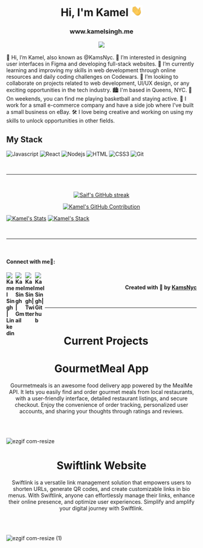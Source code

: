 <h1 align="center">Hi, I'm Kamel <img src="https://raw.githubusercontent.com/ABSphreak/ABSphreak/master/gifs/Hi.gif" width="30px"></h1> 
<h3 align="center">www.kamelsingh.me</h3> 
<p align="center">
  <a href="https://github.com/KamsNyc/readme-typing-svg"><img src="https://readme-typing-svg.herokuapp.com?lines=I+am+a+curious+human;UI+/+UX+Designer;Full+Stack+Web+Developer;#100devs;Aspiring+Learner&center=true&width=500&height=50&text-align=center"></a>
</p>

👋 Hi, I’m Kamel, also known as @KamsNyc.
👀 I’m interested in designing user interfaces in Figma and developing full-stack websites.
🌱 I’m currently learning and improving my skills in web development through online resources and daily coding challenges on Codewars.
💞️ I’m looking to collaborate on projects related to web development, UI/UX design, or any exciting opportunities in the tech industry.
🏙️ I'm based in Queens, NYC.
🏀 On weekends, you can find me playing basketball and staying active.
💼 I work for a small e-commerce company and have a side job where I've built a small business on eBay.
🛠️ I love being creative and working on using my skills to unlock opportunities in other fields.


## My Stack

![Javascript](https://img.shields.io/badge/Javascript-F0DB4F?style=for-the-badge&labelColor=black&logo=javascript&logoColor=F0DB4F)
![React](https://img.shields.io/badge/-React-61DBFB?style=for-the-badge&labelColor=black&logo=react&logoColor=61DBFB)
![Nodejs](https://img.shields.io/badge/Nodejs-3C873A?style=for-the-badge&labelColor=black&logo=node.js&logoColor=3C873A)
![HTML](https://img.shields.io/badge/HTML5-E34F26?style=for-the-badge&logo=html5&logoColor=white)
![CSS3](https://img.shields.io/badge/CSS3-1572B6?style=for-the-badge&logo=css3&logoColor=white)
![Git](https://img.shields.io/badge/Git-F05032?style=for-the-badge&logo=git&logoColor=white)
<!--![SASS Badge](https://img.shields.io/badge/Sass-CC6699?style=for-the-badge&logo=sass&logoColor=white)-->
<!--![Express.js](https://img.shields.io/badge/Express.js-000000?style=for-the-badge&logo=express&logoColor=white)-->
<!--![MongoDB](https://img.shields.io/badge/MongoDB-4EA94B?style=for-the-badge&logo=mongodb&logoColor=white)-->

<br/>
<hr/>
<br/>

<p align="center">
  <a href="https://github.com/kamsnyc">
    <img src="https://github-readme-streak-stats.herokuapp.com/?user=kamsnyc&theme=radical&border=7F3FBF&background=0D1117" alt="Saif's GitHub streak"/>
  </a>
</p>

<p align="center">
  <a href="https://github.com/kamsnyc">
    <img src="https://github-profile-summary-cards.vercel.app/api/cards/profile-details?username=kamsnyc&theme=radical" alt="Kamel's GitHub Contribution"/>
  </a>
</p>

 <a href="https://github.com/KamsNyc"><img alt="Kamel's Stats" src="https://denvercoder1-github-readme-stats.vercel.app/api?username=kamsnyc&show_icons=true&count_private=true&theme=react&border_color=7F3FBF&bg_color=0D1117&title_color=F85D7F&icon_color=F8D866" height="192px" width="49.5%"/></a>
  <a href="https://github.com/kamsnyc"><img alt="Kamel's Stack" src="https://denvercoder1-github-readme-stats.vercel.app/api/top-langs/?username=kamsnyc&langs_count=8&layout=compact&theme=react&border_color=7F3FBF&bg_color=0D1117&title_color=F85D7F&icon_color=F8D866" height="192px" width="49.5%"/></a>
  <br/>
</a>

<br/>
<hr/>
<br/>

<h4> Connect with me🤝: <h4>
  </hr>
  <a href="https://www.linkedin.com">
   <img align="left" alt=" Kamel Singh | Linkedin" width="24px" src="https://www.vectorlogo.zone/logos/linkedin/linkedin-icon.svg" />
  </a>
  <a href="mailto:kamel.singh1999@gmail.com">
    <img align="left" alt="Kamel Singh | Gmail" width="26px" src="https://www.vectorlogo.zone/logos/gmail/gmail-icon.svg" />
  </a>
  <a href="https://twitter.com/">
    <img align="left" alt="Kamel Singh| Twitter" width="26px" src="https://www.vectorlogo.zone/logos/twitter/twitter-official.svg" />
  </a>
   <a href="https://github.com/KamsNyc">
    <img align="left" alt="Kamel Singh| Github" width="26px" src="https://www.vectorlogo.zone/logos/github/github-tile.svg" />
  </a>
  <br>
  
<p align="right" > Created with 🖤 by <a href="https://github.com/KamsNyc">KamsNyc</a></p>

<p align="center">
  <a href="[https://github.com/KamsNyc/Swiftlink_Site]">
  </a>
</p>

<br/>
<hr/>
<br/>

<h1 align=center>Current Projects</h1>

<h1 align=center>GourmetMeal App</h1> 
<p align=center>Gourmetmeals is an awesome food delivery app powered by the MealMe API. It lets you easily find and order gourmet meals from local restaurants, with a user-friendly interface, detailed restaurant listings, and secure checkout. Enjoy the convenience of order tracking, personalized user accounts, and sharing your thoughts through ratings and reviews.</p>
<br>
<br>

![ezgif com-resize](https://github.com/KamsNyc/KamsNyc/assets/132626852/951ea142-c0c0-4ec4-83bc-18bad795ad50)
<h1 align=center>Swiftlink Website</h1>
<p align=center>Swiftlink is a versatile link management solution that empowers users to shorten URLs, generate QR codes, and create customizable links in bio menus. With Swiftlink, anyone can effortlessly manage their links, enhance their online presence, and optimize user experiences. Simplify and amplify your digital journey with Swiftlink.</p>
<br>
<br>

![ezgif com-resize (1)](https://github.com/KamsNyc/KamsNyc/assets/132626852/a9a4452c-ce4c-4566-83cc-9df53193986f) 
